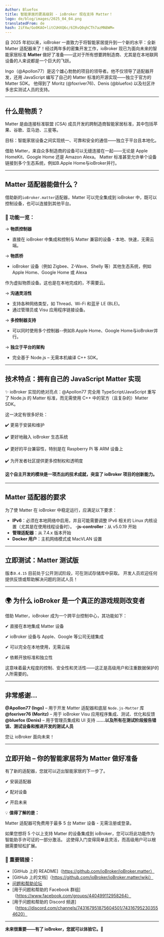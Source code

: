 ```yaml
---
Author: Bluefox
title: 智能家居的更高级别 - ioBroker 现在支持 Matter！
logo: de/blog/images/2025_04_04.png
translatedFrom: de
hash: 2iFXw/Go0KAO+litCUHXQ6c/6IRvQ0qhCTh7azMN8WM=
---
```

自 2025 年初以来，ioBroker 一直致力于将智能家居提升到一个新的水平：全新 Matter 适配器来了！经过两年多的密集开发工作，ioBroker 现已为面向未来的智能家居标准 **Matter** 做好了准备——这对于所有想要跨制造商、尤其是在本地联网设备的人来说都是一个巨大的飞跃。

Ingo（@Apollon77）是这个雄心勃勃的项目的领导者。他不仅领导了适配器开发，还用 JavaScript 编写了自己的 Matter 标准的开源实现——独立于官方的 Matter SDK。
他得到了 Moritz (@foxriver76)、Denis (@bluefox) 以及社区许多忠实测试人员的支持。

---

## 什么是物质？
Matter 是由连接标准联盟 (CSA) 成员开发的跨制造商智能家居标准，其中包括苹果、谷歌、亚马逊、三星等。

目标：智能家居设备之间实现统一、可靠和安全的通信——独立于平台且本地化。

借助 Matter，来自众多制造商的设备可以无缝连接在一起——无论是 Apple HomeKit、Google Home 还是 Amazon Alexa。 Matter 标准甚至允许单个设备链接到多个生态系统，例如B.Apple Home与ioBroker并行。

---

## Matter 适配器能做什么？
借助新的`ioBroker.matter`适配器，Matter 可以完全集成到 ioBroker 中，既可以控制设备，也可以连接到其他平台。

### 🔧 功能一览：
→ **物质控制器**

 - 直接在 ioBroker 中集成和控制与 Matter 兼容的设备 - 本地、快速，无需云端。

→ **物质桥**

- ioBroker 设备（例如 Zigbee、Z-Wave、Shelly 等）其他生态系统，例如 Apple Home、Google Home 或 Alexa

作为虚拟物质设备。这也是在本地完成的，不需要云。

→ **沟通灵活性**

- 支持各种网络类型，如 Thread、Wi-Fi 和蓝牙 LE (BLE)。
- 通过管理员或 Visu 应用程序链接设备。

→ **多控制器支持**

- 可以同时使用多个控制器--例如B.Apple Home、Google Home与ioBroker并行。

→ **独立于平台的架构**

- 完全基于 Node.js – 无需本机编译 C++ SDK。

---

## 技术特点：拥有自己的 JavaScript Matter 实现
✨ ioBroker 实现的绝对亮点：@Apollon77 完全用 TypeScript/JavaScript 重写了 Node.js 的 Matter 标准，而无需使用 C++ 中的官方（且复杂的）Matter SDK。

这一决定有很多好处：

✔️ 更易于安装和维护

✔️ 更好地融入 ioBroker 生态系统

✔️ 更好的平台兼容性，特别是在 Raspberry Pi 等 ARM 设备上

✔️ 为开发者社区提供更多控制权和透明度

#### 这个自主开发的模块是一项杰出的技术成就，突显了 ioBroker 项目的创新能力。
---

## Matter 适配器的要求
为了使 Matter 在 ioBroker 中稳定运行，应满足以下要求：

- **IPv6**：必须在本地网络中启用，并且可能需要调整 IPv6 相关的 Linux 内核设置（尤其是在使用线程设备时）。
-**js-controller**：从 v5.0.19 开始
- **管理适配器**：从 7.4.x 版本开始
- **Docker 用户**：主机网络模式或 MacVLAN 设置

---

## 立即测试：Matter 测试版
版本`0.4.15` 目前处于公开测试阶段，可在测试存储库中获取。
开发人员欢迎任何提供反馈或帮助解决问题的测试人员！

---

## 🌍 为什么 ioBroker 是一个真正的游戏规则改变者
借助 Matter，ioBroker 成为一个跨平台控制中心，其功能如下：

✔ 直接在本地集成 Matter 设备

✔ ioBroker 设备与 Apple、Google 等公司无缝集成

✔ 可以完全在本地使用，无需云端

✔ 依赖开放标准和独立性

这意味着最大程度的控制、安全性和灵活性——这正是高级用户和注重数据保护的人所需要的。

---

## 非常感谢…
**@Apollon77 (Ingo)** – 用于开发 Matter 适配器和底层 `Node.js-Matter` 库 **@foxriver76 (Moritz)** – 用于 ioBroker Visu 应用程序集成、测试、优化和反馈 **@bluefox (Denis)** – 用于管理员集成和 UI 支持 **……以及所有在测试阶段报告错误、测试设备和推进开发的测试人员**

 您让 ioBroker 面向未来！

---

## 立即开始 – 你的智能家居将为 Matter 做好准备
有了新的适配器，您就可以迈出智能家居的下一步了。

✔ 安装适配器

✔ 配对设备

✔ 开启未来

💡 **值得了解的是：**

Matter 适配器可免费用于最多 5 台 Matter 设备 - 无需注册或登录。

如果您想将 5 个以上支持 Matter 的设备集成到 ioBroker，您可以将此功能作为智能助手许可证的一部分激活。
这使得入门变得简单且灵活，而高级用户可以根据需要轻松扩展。

### 📄 重要链接：
- [GitHub 上的 README]（https://github.com/ioBroker/ioBroker.matter）
- [GitHub 上的文档]（https://github.com/ioBroker/ioBroker.matter/wiki）
- [问题和帮助论坛](https://forum.iobroker.net/topic/79498/matter-beta-allgemeine-fragen-und-diskussionen)
- [用于问题和帮助的 Facebook 群组]（https://www.facebook.com/groups/440499112958264）
- [用于问题和帮助的 Discord 频道]（https://discord.com/channels/743167951875604501/743167952303554620）

---

**未来很重要——有了 ioBroker，您就可以体验它。**🚀